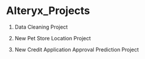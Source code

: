 # Alteryx_Projects

1. Data Cleaning Project

3. New Pet Store Location Project

5. New Credit Application Approval Prediction Project


